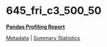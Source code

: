 # 645_fri_c3_500_50

[**Pandas Profiling Report**](../docs_sources/profile/645_fri_c3_500_50.html)

[Metadata](metadata.yaml) | [Summary Statistics](summary_stats.csv)

